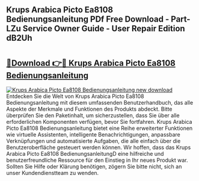 ## Krups Arabica Picto Ea8108 Bedienungsanleitung PDf Free Download - Part-LZu Service Owner Guide - User Repair Edition dB2Uh

# <h2><a href="http://df1ikp.blite.top/?on=Krups+Arabica+Picto+Ea8108+Bedienungsanleitung">🔗Download 👉🔴 Krups Arabica Picto Ea8108 Bedienungsanleitung</a></h2>

[![Krups Arabica Picto Ea8108 Bedienungsanleitung new download](https://i.imgur.com/lujVjoI.png)](http://df1ikp.blite.top/?on=Krups+Arabica+Picto+Ea8108+Bedienungsanleitung)
Entdecken Sie die Welt von Krups Arabica Picto Ea8108 Bedienungsanleitung mit diesem umfassenden Benutzerhandbuch, das alle Aspekte der Merkmale und Funktionen des Produkts abdeckt. Bitte überprüfen Sie den Paketinhalt, um sicherzustellen, dass Sie über alle erforderlichen Komponenten verfügen, bevor Sie fortfahren. Krups Arabica Picto Ea8108 Bedienungsanleitung bietet eine Reihe erweiterter Funktionen wie virtuelle Assistenten, intelligente Benachrichtigungen, anpassbare Verknüpfungen und automatisierte Aufgaben, die alle einfach über die Benutzeroberfläche gesteuert werden können. Wir hoffen, dass das Krups Arabica Picto Ea8108 BedienungsanleitungD eine hilfreiche und benutzerfreundliche Ressource für den Einstieg in Ihr neues Produkt war. Sollten Sie Hilfe oder Klärung benötigen, zögern Sie bitte nicht, sich an unser Kundendienstteam zu wenden.
